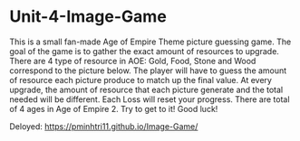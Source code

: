 # Unit-4-Image-Game
This is a small fan-made Age of Empire Theme picture guessing game. The goal of the game is to gather the exact amount of resources to upgrade.
There are 4 type of resource in AOE: Gold, Food, Stone and Wood correspond to the picture below. The player will have to guess the amount of resource each picture produce to match up the final value. </li>
At every upgrade, the amount of resource that each picture generate and the total needed will be different. Each Loss will reset your progress. There are total of 4 ages in Age of Empire 2. Try to get
to it! Good luck!

Deloyed: https://pminhtri11.github.io/Image-Game/
